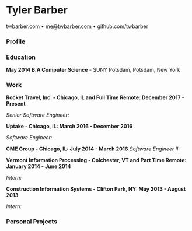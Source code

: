 [contact]: <>
# Tyler Barber   
twbarber.com • me@twbarber.com • github.com/twbarber

[profile]: <>
### Profile

[education]: <>
### Education

**May 2014 B.A Computer Science** - SUNY Potsdam, Potsdam, New York

[work]: <>
### Work

**Rocket Travel, Inc. - Chicago, IL and Full Time Remote: December 2017 - Present**

*Senior Software Engineer:*

**Uptake - Chicago, IL: March 2016 - December 2016**

*Software Engineer:*

**CME Group - Chicago, IL: July 2014 - March 2016**
*Software Engineer II:*


**Vermont Information Processing - Colchester, VT and Part Time Remote: January 2014 - June 2014**

*Intern:*

**Construction Information Systems - Clifton Park, NY: May 2013 - August 2013**

*Intern:*

[person_projects]: <>
### Personal Projects
